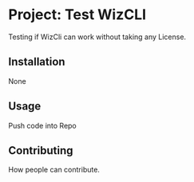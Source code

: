# Project: Test WizCLI

Testing if WizCli can work without taking any License.

## Installation

None

## Usage

Push code into Repo

## Contributing

How people can contribute.


